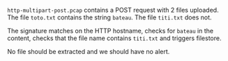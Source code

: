 `http-multipart-post.pcap` contains a POST request with 2 files uploaded.
The file `toto.txt` contains the string `bateau`. The file `titi.txt` does not.

The signature matches on the HTTP hostname, checks for `bateau` in the content,
checks that the file name contains `titi.txt` and triggers filestore.

No file should be extracted and we should have no alert.

